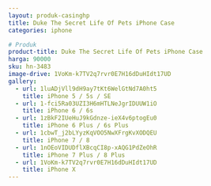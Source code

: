 ```yaml
---
layout: produk-casinghp
title: Duke The Secret Life Of Pets iPhone Case
categories: iphone

# Produk
product-title: Duke The Secret Life Of Pets iPhone Case
harga: 90000
sku: hn-3483
image-drive: 1VoKm-k7TV2q7rvr0E7H16dDuHIdt17UD
gallery:
  - url: 1luADjVll9dH9ay7tKt6WelGtNd7A0ht5
    title: iPhone 5 / 5s / SE
  - url: 1-fci5Ra03UZI3H6mHTLNeJgrIDUUW1iO
    title: iPhone 6 / 6s
  - url: 1zBkF2IUeHuJ9kGdnze-ieX4v6ptogEu0
    title: iPhone 6 Plus / 6s Plus
  - url: 1cbwT_j2bLYyzKqVOO5NwXFrgKvXODQEU
    title: iPhone 7 / 8
  - url: 1nOEoVIDUDflXBcqCI8p-xAQG1PdZeOhR
    title: iPhone 7 Plus / 8 Plus
  - url: 1VoKm-k7TV2q7rvr0E7H16dDuHIdt17UD
    title: iPhone X
---
```

